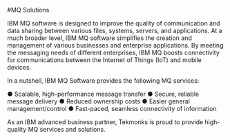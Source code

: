 #MQ Solutions

IBM MQ software is designed to improve the quality of communication and data sharing between various files, systems, servers, and applications. At a much broader level, IBM MQ software simplifies the creation and management of various businesses and enterprise applications. By meeting the messaging needs of different enterprises, IBM MQ boosts connectivity for communications between the Internet of Things (IoT) and mobile devices. 

In a nutshell, IBM MQ Software provides the following MQ services:

●	Scalable, high-performance message transfer
●	Secure, reliable message delivery
●	Reduced ownership costs
●	Easier general management/control
●	Fast-paced, seamless connectivity of information

As an IBM advanced business partner, Tekmonks is proud to provide high-quality MQ services and solutions.
